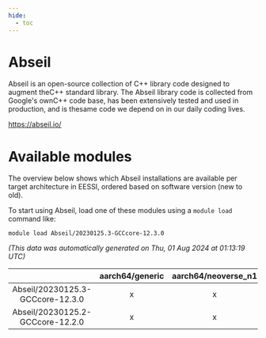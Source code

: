 ```yaml
---
hide:
  - toc
---
```


Abseil
======


Abseil is an open-source collection of C++ library code designed to augment theC++ standard library. The Abseil library code is collected from Google's ownC++ code base, has been extensively tested and used in production, and is thesame code we depend on in our daily coding lives.

https://abseil.io/
# Available modules


The overview below shows which Abseil installations are available per target architecture in EESSI, ordered based on software version (new to old).

To start using Abseil, load one of these modules using a `module load` command like:

```shell
module load Abseil/20230125.3-GCCcore-12.3.0
```

*(This data was automatically generated on Thu, 01 Aug 2024 at 01:13:19 UTC)*  

| |aarch64/generic|aarch64/neoverse_n1|aarch64/neoverse_v1|x86_64/generic|x86_64/amd/zen2|x86_64/amd/zen3|x86_64/intel/haswell|x86_64/intel/skylake_avx512|
| :---: | :---: | :---: | :---: | :---: | :---: | :---: | :---: | :---: |
|Abseil/20230125.3-GCCcore-12.3.0|x|x|x|x|x|x|x|x|
|Abseil/20230125.2-GCCcore-12.2.0|x|x|x|x|x|x|x|x|
